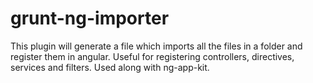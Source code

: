 # grunt-ng-importer
This plugin will generate a file which imports all the files in a folder and register them in angular. Useful for registering controllers, directives, services and filters. Used along with ng-app-kit.

